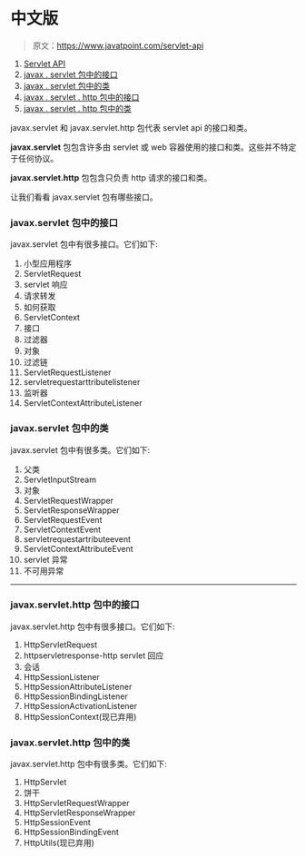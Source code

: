 # 中文版

> 原文：<https://www.javatpoint.com/servlet-api>

1.  [Servlet API](#)
2.  [javax . servlet 包中的接口](#servletapi1)
3.  [javax . servlet 包中的类](#servletapi2)
4.  [javax . servlet . http 包中的接口](#servletapi3)
5.  [javax . servlet . http 包中的类](#servletapi4)

javax.servlet 和 javax.servlet.http 包代表 servlet api 的接口和类。

**javax.servlet** 包包含许多由 servlet 或 web 容器使用的接口和类。这些并不特定于任何协议。

**javax.servlet.http** 包包含只负责 http 请求的接口和类。

让我们看看 javax.servlet 包有哪些接口。

### javax.servlet 包中的接口

javax.servlet 包中有很多接口。它们如下:

1.  小型应用程序
2.  ServletRequest
3.  servlet 响应
4.  请求转发
5.  如何获取
6.  ServletContext
7.  接口
8.  过滤器
9.  对象
10.  过滤链
11.  ServletRequestListener
12.  servletrequestarttributelistener
13.  监听器
14.  ServletContextAttributeListener

### javax.servlet 包中的类

javax.servlet 包中有很多类。它们如下:

1.  父类
2.  ServletInputStream
3.  对象
4.  ServletRequestWrapper
5.  ServletResponseWrapper
6.  ServletRequestEvent
7.  ServletContextEvent
8.  servletrequestartributeevent
9.  ServletContextAttributeEvent
10.  servlet 异常
11.  不可用异常

* * *

### javax.servlet.http 包中的接口

javax.servlet.http 包中有很多接口。它们如下:

1.  HttpServletRequest
2.  httpservletresponse-http servlet 回应
3.  会话
4.  HttpSessionListener
5.  HttpSessionAttributeListener
6.  HttpSessionBindingListener
7.  HttpSessionActivationListener
8.  HttpSessionContext(现已弃用)

### javax.servlet.http 包中的类

javax.servlet.http 包中有很多类。它们如下:

1.  HttpServlet
2.  饼干
3.  HttpServletRequestWrapper
4.  HttpServletResponseWrapper
5.  HttpSessionEvent
6.  HttpSessionBindingEvent
7.  HttpUtils(现已弃用)